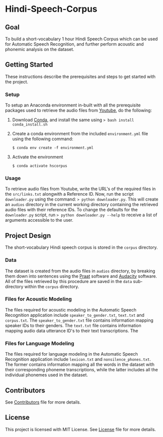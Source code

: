 # Hindi-Speech-Corpus
  ## Goal
  To build a short-vocabulary 1 hour Hindi Speech Corpus which can be used for Automatic Speech Recognition, and further perform acoustic and phonemic analysis on the dataset.
  
  ## Getting Started
  These instructions describe the prerequisites and steps to get started with the project.

  ### Setup
  To setup an Anaconda environment in-built with all the prerequisite packages used to retrieve the audio files from [Youtube](www.youtube.com), do the following:
  1. Download [Conda](https://docs.conda.io/projects/conda/en/latest/user-guide/install/), and install the same using `> bash install conda_install.sh`
  
  2. Create a conda environment from the included `environment.yml` file using the following command:
     
     `$ conda env create -f environment.yml`
  3. Activate the environment
     
     `$ conda activate hscorpus`

  ### Usage
  To retrieve audio files from Youtube, write the URL's of the required files in the `src/links.txt` alongwith a Reference ID. Now, run the script `downloader.py` using the command: `> python downloader.py`. This will create an `audios` directory in the current working directory containing the retrieved audio files with their reference IDs. To change the defaults for the `downloader.py` script, run `> python downloader.py --help` to receive a list of arguments accessible to the user.
  
  ## Project Design
  The short-vocabulary Hindi speech corpus is stored in the `corpus` directory.
  
  ### Data
  The dataset is created from the audio files in `audios` directory, by breaking them down into sentences using the [Praat](http://www.fon.hum.uva.nl/praat/) software and [Audacity](https://www.audacityteam.org/) software. All of the files retrieved by this procedure are saved in the `data` sub-directory within the `corpus` directory.

  ### Files for Acoustic Modeling
  The files required for acoustic modeling in the Automatic Speech Recognition application include `speaker_to_gender.txt`, `text.txt` and `corpus.txt`. The `speaker_to_gender.txt` file contains information mapping speaker IDs to their genders. The `text.txt` file contains information mapping audio data utterance ID's to their text transcriptions. The 
  
  ### Files for Language Modeling
  The files required for language modeling in the Automatic Speech Recognition application include `lexicon.txt` and `nonsilence_phones.txt`. The former contains information mapping all the words in the dataset with their corresponding phoneme transcriptions, while the latter includes all the individual phonemes used in the dataset.
  
  ## Contributors
  See [Contributors]() file for more details.
  
  ## License
  This project is licensed with MIT License. See [License]() file for more details.

